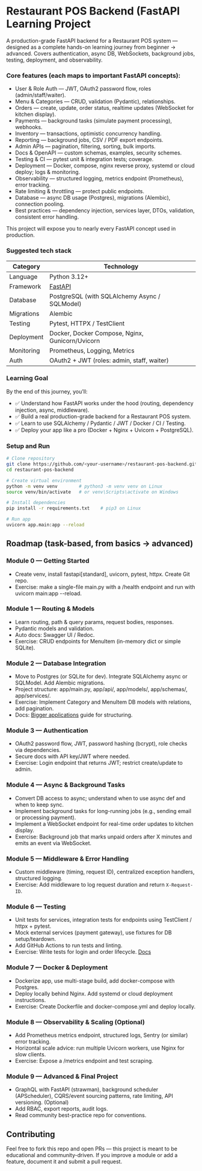 # Restaurant POS Backend (FastAPI Learning Project

A production-grade FastAPI backend for a Restaurant POS system — designed as a complete hands-on learning journey from beginner → advanced.
Covers authentication, async DB, WebSockets, background jobs, testing, deployment, and observability.

### Core features (each maps to important FastAPI concepts):
- User & Role Auth — JWT, OAuth2 password flow, roles (admin/staff/waiter).
- Menu & Categories — CRUD, validation (Pydantic), relationships.
- Orders — create, update, order status, realtime updates (WebSocket for kitchen display).
- Payments — background tasks (simulate payment processing), webhooks.
- Inventory — transactions, optimistic concurrency handling.
- Reporting — background jobs, CSV / PDF export endpoints.
- Admin APIs — pagination, filtering, sorting, bulk imports.
- Docs & OpenAPI — custom schemas, examples, security schemes.
- Testing & CI — pytest unit & integration tests; coverage.
- Deployment — Docker, compose, nginx reverse proxy, systemd or cloud deploy; logs & monitoring.
- Observability — structured logging, metrics endpoint (Prometheus), error tracking.
- Rate limiting & throttling — protect public endpoints.
- Database — async DB usage (Postgres), migrations (Alembic), connection pooling.
- Best practices — dependency injection, services layer, DTOs, validation, consistent error handling.

This project will expose you to nearly every FastAPI concept used in production.

### Suggested tech stack
| Category   | Technology                                      |
| ---------- | ----------------------------------------------- |
| Language   | Python 3.12+                                    |
| Framework  | [FastAPI](https://fastapi.tiangolo.com)         |
| Database   | PostgreSQL (with SQLAlchemy Async / SQLModel)   |
| Migrations | Alembic                                         |
| Testing    | Pytest, HTTPX / TestClient                      |
| Deployment | Docker, Docker Compose, Nginx, Gunicorn/Uvicorn |
| Monitoring | Prometheus, Logging, Metrics                    |
| Auth       | OAuth2 + JWT (roles: admin, staff, waiter)      |

### Learning Goal
By the end of this journey, you’ll:
- ✅ Understand how FastAPI works under the hood (routing, dependency injection, async, middleware).
- ✅ Build a real production-grade backend for a Restaurant POS system.
- ✅ Learn to use SQLAlchemy / Pydantic / JWT / Docker / CI / Testing.
- ✅ Deploy your app like a pro (Docker + Nginx + Uvicorn + PostgreSQL).

### Setup and Run
```bash
# Clone repository
git clone https://github.com/<your-username>/restaurant-pos-backend.git
cd restaurant-pos-backend
```

```bash
# Create virtual environment
python -m venv venv        # python3 -m venv venv on Linux
source venv/bin/activate   # or venv\Scripts\activate on Windows
```

```bash
# Install dependencies
pip install -r requirements.txt    # pip3 on Linux
```

```bash
# Run app
uvicorn app.main:app --reload
```

## Roadmap (task-based, from basics → advanced)
### Module 0 — Getting Started
- Create venv, install fastapi[standard], uvicorn, pytest, httpx. Create Git repo.
- Exercise: make a single-file main.py with a /health endpoint and run with uvicorn main:app --reload.

### Module 1 — Routing & Models
- Learn routing, path & query params, request bodies, responses.
- Pydantic models and validation.
- Auto docs: Swagger UI / Redoc.
- Exercise: CRUD endpoints for MenuItem (in-memory dict or simple SQLite).

### Module 2 — Database Integration
- Move to Postgres (or SQLite for dev). Integrate SQLAlchemy async or SQLModel. Add Alembic migrations.
- Project structure: app/main.py, app/api/, app/models/, app/schemas/, app/services/.
- Exercise: Implement Category and MenuItem DB models with relations, add pagination.
- Docs: [Bigger applications](https://fastapi.tiangolo.com/tutorial/bigger-applications) guide for structuring.

### Module 3 — Authentication
- OAuth2 password flow, JWT, password hashing (bcrypt), role checks via dependencies.
- Secure docs with API key/JWT where needed.
- Exercise: Login endpoint that returns JWT; restrict create/update to admin.

### Module 4 — Async & Background Tasks
- Convert DB access to async; understand when to use async def and when to keep sync.
- Implement background tasks for long-running jobs (e.g., sending email or processing payment).
- Implement a WebSocket endpoint for real-time order updates to kitchen display.
- Exercise: Background job that marks unpaid orders after X minutes and emits an event via WebSocket.

### Module 5 — Middleware & Error Handling
- Custom middleware (timing, request ID), centralized exception handlers, structured logging.
- Exercise: Add middleware to log request duration and return `X-Request-ID`.

### Module 6 — Testing
- Unit tests for services, integration tests for endpoints using TestClient / httpx + pytest.
- Mock external services (payment gateway), use fixtures for DB setup/teardown.
- Add GitHub Actions to run tests and linting.
- Exercise: Write tests for login and order lifecycle. [Docs](https://fastapi.tiangolo.com/tutorial/testing)

### Module 7 — Docker & Deployment
- Dockerize app, use multi-stage build, add docker-compose with Postgres.
- Deploy locally behind Nginx. Add systemd or cloud deployment instructions.
- Exercise: Create Dockerfile and docker-compose.yml and deploy locally.

### Module 8 — Observability & Scaling (Optional)
- Add Prometheus metrics endpoint, structured logs, Sentry (or similar) error tracking.
- Horizontal scale advice: run multiple Uvicorn workers, use Nginx for slow clients.
- Exercise: Expose a /metrics endpoint and test scraping.

### Module 9 — Advanced & Final Project
- GraphQL with FastAPI (strawman), background scheduler (APScheduler), CQRS/event sourcing patterns, rate limiting, API versioning. (Optional)
- Add RBAC, export reports, audit logs.
- Read community best-practice repo for conventions.

## Contributing
Feel free to fork this repo and open PRs — this project is meant to be educational and community-driven.
If you improve a module or add a feature, document it and submit a pull request.
